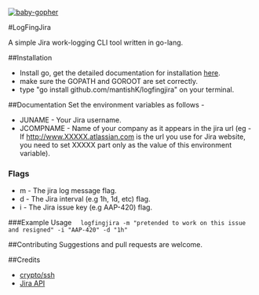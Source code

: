 [![baby-gopher](https://raw2.github.com/drnic/babygopher-site/gh-pages/images/babygopher-badge.png)](http://www.babygopher.org)

#LogFingJira

A simple Jira work-logging CLI tool written in go-lang.

##Installation 
+ Install go, get the detailed documentation for installation [here](http://golang.org/doc/install).
+ make sure the GOPATH and GOROOT are set correctly.
+ type "go install github.com/mantishK/logfingjira" on your terminal.

##Documentation
Set the environment variables as follows - 

+ JUNAME - Your Jira username.
+ JCOMPNAME - Name of your company as it appears in the jira url (eg - If http://www.XXXXX.atlassian.com is the url you use for Jira website, you need to set XXXXX part only as the value of this environment variable).

### Flags
+ m - The jira log message flag.
+ d - The Jira interval (e.g 1h, 1d, etc) flag.
+ i - The Jira issue key (e.g AAP-420) flag.

###Example Usage
```  logfingjira -m "pretended to work on this issue and resigned" -i "AAP-420" -d "1h"```

##Contributing
Suggestions and pull requests are welcome.

##Credits

+ [crypto/ssh](https://code.google.com/p/go/source/browse?repo=crypto#hg%2Fssh)
+ [Jira API](https://www.atlassian.com/software/jira)